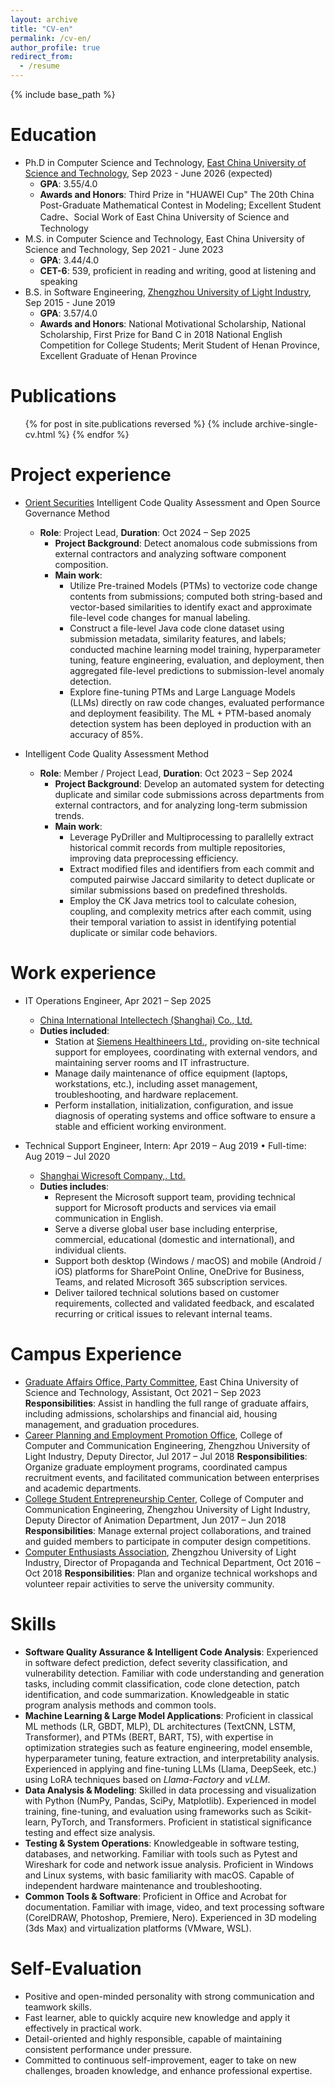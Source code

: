 ```yaml
---
layout: archive
title: "CV-en"
permalink: /cv-en/
author_profile: true
redirect_from:
  - /resume
---
```


{% include base_path %}

Education
======
* Ph.D in Computer Science and Technology, [East China University of Science and Technology](https://www.ecust.edu.cn/en/), Sep 2023 - June 2026 (expected)
  * **GPA**: 3.55/4.0
  * **Awards and Honors**: Third Prize in "HUAWEI Cup" The 20th China Post-Graduate Mathematical Contest in Modeling; Excellent Student Cadre、Social Work of East China University of Science and Technology
* M.S. in Computer Science and Technology, East China University of Science and Technology, Sep 2021 - June 2023 
  * **GPA**: 3.44/4.0
  * **CET-6**: 539, proficient in reading and writing, good at listening and speaking 
* B.S. in Software Engineering, [Zhengzhou University of Light Industry](https://en.zzuli.edu.cn/), Sep 2015 - June 2019
  * **GPA**: 3.57/4.0
  * **Awards and Honors**: National Motivational Scholarship, National Scholarship, First Prize for Band C in 2018 National English Competition for College Students; Merit Student of Henan Province, Excellent Graduate of Henan Province

Publications
======
  <ul>{% for post in site.publications reversed %}
    {% include archive-single-cv.html %}
  {% endfor %}</ul>
  

Project experience
======
* [Orient Securities](https://www.dfzq.com.cn/osoa/views/english/home/index.shtml) Intelligent Code Quality Assessment and Open Source Governance Method
  * **Role**: Project Lead, **Duration**: Oct 2024 – Sep 2025
    * **Project Background**: Detect anomalous code submissions from external contractors and analyzing software component composition.
    * **Main work**:
      * Utilize Pre-trained Models (PTMs) to vectorize code change contents from submissions; computed both string-based and vector-based similarities to identify exact and approximate file-level code changes for manual labeling. 
      * Construct a file-level Java code clone dataset using submission metadata, similarity features, and labels; conducted machine learning model training, hyperparameter tuning, feature engineering, evaluation, and deployment, then aggregated file-level predictions to submission-level anomaly detection. 
      * Explore fine-tuning PTMs and Large Language Models (LLMs) directly on raw code changes, evaluated performance and deployment feasibility. The ML + PTM-based anomaly detection system has been deployed in production with an accuracy of 85%.

* Intelligent Code Quality Assessment Method
  * **Role**: Member / Project Lead, **Duration**: Oct 2023 – Sep 2024
    * **Project Background**: Develop an automated system for detecting duplicate and similar code submissions across departments from external contractors, and for analyzing long-term submission trends.
    * **Main work**:
      * Leverage PyDriller and Multiprocessing to parallelly extract historical commit records from multiple repositories, improving data preprocessing efficiency. 
      * Extract modified files and identifiers from each commit and computed pairwise Jaccard similarity to detect duplicate or similar submissions based on predefined thresholds.
      * Employ the CK Java metrics tool to calculate cohesion, coupling, and complexity metrics after each commit, using their temporal variation to assist in identifying potential duplicate or similar code behaviors.

Work experience
======
* IT Operations Engineer, Apr 2021 – Sep 2025
  * [China International Intellectech (Shanghai) Co., Ltd.](https://www.ciicsh.com/ciicsh/498473/498475/index.html)
  * **Duties included**: 
    * Station at [Siemens Healthineers Ltd.](https://www.siemens-healthineers.com/), providing on-site technical support for employees, coordinating with external vendors, and maintaining server rooms and IT infrastructure.
    * Manage daily maintenance of office equipment (laptops, workstations, etc.), including asset management, troubleshooting, and hardware replacement.
    * Perform installation, initialization, configuration, and issue diagnosis of operating systems and office software to ensure a stable and efficient working environment.

* Technical Support Engineer, Intern: Apr 2019 – Aug 2019 • Full-time: Aug 2019 – Jul 2020
  * [Shanghai Wicresoft Company,. Ltd.](https://en.wicresoft.com/aboutUs.html)
  * **Duties includes**: 
    * Represent the Microsoft support team, providing technical support for Microsoft products and services via email communication in English.
    * Serve a diverse global user base including enterprise, commercial, educational (domestic and international), and individual clients.
    * Support both desktop (Windows / macOS) and mobile (Android / iOS) platforms for SharePoint Online, OneDrive for Business, Teams, and related Microsoft 365 subscription services.
    * Deliver tailored technical solutions based on customer requirements, collected and validated feedback, and escalated recurring or critical issues to relevant internal teams.

Campus Experience
======
* [Graduate Affairs Office, Party Committee](https://gschool.ecust.edu.cn/12704/list.htm), East China University of Science and Technology, Assistant, Oct 2021 – Sep 2023<br>
**Responsibilities**: Assist in handling the full range of graduate affairs, including admissions, scholarships and financial aid, housing management, and graduation procedures.
* [Career Planning and Employment Promotion Office](https://cs.zzuli.edu.cn/jycy/main.htm), College of Computer and Communication Engineering, Zhengzhou University of Light Industry, Deputy Director, Jul 2017 – Jul 2018
**Responsibilities**: Organize graduate employment programs, coordinated campus recruitment events, and facilitated communication between enterprises and academic departments.
* [College Student Entrepreneurship Center](http://123.57.15.95/?about/), College of Computer and Communication Engineering, Zhengzhou University of Light Industry, Deputy Director of Animation Department, Jun 2017 – Jun 2018
**Responsibilities**: Manage external project collaborations, and trained and guided members to participate in computer design competitions.
* [Computer Enthusiasts Association](https://baike.baidu.com/item/%E9%83%91%E5%B7%9E%E8%BD%BB%E5%B7%A5%E4%B8%9A%E5%AD%A6%E9%99%A2%E8%AE%A1%E7%AE%97%E6%9C%BA%E7%88%B1%E5%A5%BD%E8%80%85%E5%8D%8F%E4%BC%9A/15444041), Zhengzhou University of Light Industry, Director of Propaganda and Technical Department, Oct 2016 – Oct 2018
**Responsibilities**: Plan and organize technical workshops and volunteer repair activities to serve the university community.

Skills
======
* <strong>Software Quality Assurance & Intelligent Code Analysis</strong>: Experienced in software defect prediction, defect severity classification, and vulnerability detection. Familiar with code understanding and generation tasks, including commit classification, code clone detection, patch identification, and code summarization. Knowledgeable in static program analysis methods and common tools.
* <strong>Machine Learning & Large Model Applications</strong>: Proficient in classical ML methods (LR, GBDT, MLP), DL architectures (TextCNN, LSTM, Transformer), and PTMs (BERT, BART, T5), with expertise in optimization strategies such as feature engineering, model ensemble, hyperparameter tuning, feature extraction, and interpretability analysis. Experienced in applying and fine-tuning LLMs (Llama, DeepSeek, etc.) using LoRA techniques based on <em>Llama-Factory</em> and <em>vLLM</em>.
* <strong>Data Analysis & Modeling</strong>: Skilled in data processing and visualization with Python (NumPy, Pandas, SciPy, Matplotlib). Experienced in model training, fine-tuning, and evaluation using frameworks such as Scikit-learn, PyTorch, and Transformers. Proficient in statistical significance testing and effect size analysis.
* <strong>Testing & System Operations</strong>: Knowledgeable in software testing, databases, and networking. Familiar with tools such as Pytest and Wireshark for code and network issue analysis. Proficient in Windows and Linux systems, with basic familiarity with macOS. Capable of independent hardware maintenance and troubleshooting.
* <strong>Common Tools & Software</strong>: Proficient in Office and Acrobat for documentation. Familiar with image, video, and text processing software (CorelDRAW, Photoshop, Premiere, Nero). Experienced in 3D modeling (3ds Max) and virtualization platforms (VMware, WSL).


Self-Evaluation
======
* Positive and open-minded personality with strong communication and teamwork skills.
* Fast learner, able to quickly acquire new knowledge and apply it effectively in practical work.
* Detail-oriented and highly responsible, capable of maintaining consistent performance under pressure.
* Committed to continuous self-improvement, eager to take on new challenges, broaden knowledge, and enhance professional expertise.


